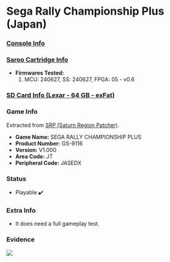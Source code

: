# Sega Rally Championship Plus (Japan)

### [Console Info](../../../../Info/Consoles/VA13/README.md)

### [Saroo Cartridge Info](../../../../Info/Cartridges/GuangzhouSanStarOnlineShop/1.6/README.md)

- <b>Firmwares Tested:</b>
  1. MCU: 240627, SS: 240627, FPGA: 05 - v0.6

### [SD Card Info (Lexar - 64 GB - exFat)](../../../../Info/SdCards/Lexar/64GB/exfat/README.md)

### Game Info

Extracted from [SRP (Saturn Region Patcher)](https://segaxtreme.net/resources/saturn-region-patcher.81/download).

- <b>Game Name:</b> SEGA RALLY CHAMPIONSHIP PLUS
- <b>Product Number:</b> GS-9116
- <b>Version:</b> V1.000
- <b>Area Code:</b> JT
- <b>Peripheral Code:</b> JASEDX

### Status

- Playable :heavy_check_mark:

### Extra Info

- It does need a full gameplay test.

### Evidence

[![](https://img.youtube.com/vi/LOpQ_1oeg6M/0.jpg)](https://www.youtube.com/watch?v=LOpQ_1oeg6M)
